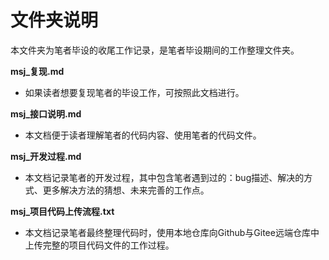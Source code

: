 # 文件夹说明

本文件夹为笔者毕设的收尾工作记录，是笔者毕设期间的工作整理文件夹。

**msj_复现.md**

* 如果读者想要复现笔者的毕设工作，可按照此文档进行。

**msj_接口说明.md**

* 本文档便于读者理解笔者的代码内容、使用笔者的代码文件。

**msj_开发过程.md**

* 本文档记录笔者的开发过程，其中包含笔者遇到过的：bug描述、解决的方式、更多解决方法的猜想、未来完善的工作点。

**msj_项目代码上传流程.txt**

* 本文档记录笔者最终整理代码时，使用本地仓库向Github与Gitee远端仓库中上传完整的项目代码文件的工作过程。
